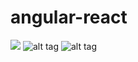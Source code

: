 # angular-react

![](https://cloud.githubusercontent.com/assets/6887120/10417856/79f40da6-704a-11e5-9471-2c0c793a3683.png?width=150)
![alt tag](https://cloud.githubusercontent.com/assets/6887120/10417857/79faf648-704a-11e5-9213-d407ecc31bad.png)
![alt tag](https://cloud.githubusercontent.com/assets/6887120/10417858/79ffdb36-704a-11e5-859d-d8aceae2f4a6.png)
